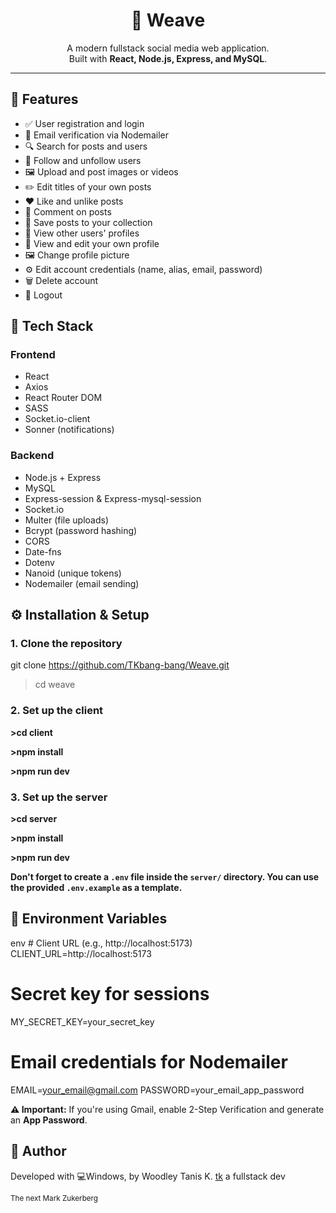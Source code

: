 <h1 align="center">🧵 Weave</h1>

<p align="center">
  A modern fullstack social media web application.
  <br />
  Built with <strong>React, Node.js, Express, and MySQL</strong>.
</p>

<hr />

<h2>🚀 Features</h2>
<ul>
  <li>✅ User registration and login</li>
  <li>📧 Email verification via Nodemailer</li>
  <li>🔍 Search for posts and users</li>
  <li>👥 Follow and unfollow users</li>
  <li>🖼 Upload and post images or videos</li>
  <li>✏️ Edit titles of your own posts</li>
  <li>❤️ Like and unlike posts</li>
  <li>💬 Comment on posts</li>
  <li>💾 Save posts to your collection</li>
  <li>👤 View other users' profiles</li>
  <li>🙋 View and edit your own profile</li>
  <li>🖼 Change profile picture</li>
  <li>⚙️ Edit account credentials (name, alias, email, password)</li>
  <li>🗑 Delete account</li>
  <li>🚪 Logout</li>
</ul>

<h2>🧩 Tech Stack</h2>

<h3>Frontend</h3>
<ul>
  <li>React</li>
  <li>Axios</li>
  <li>React Router DOM</li>
  <li>SASS</li>
  <li>Socket.io-client</li>
  <li>Sonner (notifications)</li>
</ul>

<h3>Backend</h3>
<ul>
  <li>Node.js + Express</li>
  <li>MySQL</li>
  <li>Express-session & Express-mysql-session</li>
  <li>Socket.io</li>
  <li>Multer (file uploads)</li>
  <li>Bcrypt (password hashing)</li>
  <li>CORS</li>
  <li>Date-fns</li>
  <li>Dotenv</li>
  <li>Nanoid (unique tokens)</li>
  <li>Nodemailer (email sending)</li>
</ul>

<h2>⚙️ Installation & Setup</h2>

<h3>1. Clone the repository</h3>

git clone https://github.com/TKbang-bang/Weave.git

> cd weave

<h3>2. Set up the client</h3>
<p><strong>>cd client</strong></p>
<p><strong>>npm install</strong></p>
<p><strong>>npm run dev</strong></p>

<h3>3. Set up the server</h3>
<p><strong>>cd server</strong></p>
<p><strong>>npm install</strong></p>
<p><strong>>npm run dev</strong></p>
<p><strong>Don't forget to create a <code>.env</code> file inside the <code>server/</code> directory. You can use the provided <code>.env.example</code> as a template.</strong></p> <h2>📄 Environment Variables</h2>
env
# Client URL (e.g., http://localhost:5173)
CLIENT_URL=http://localhost:5173

# Secret key for sessions

MY_SECRET_KEY=your_secret_key

# Email credentials for Nodemailer

EMAIL=your_email@gmail.com
PASSWORD=your_email_app_password

<p><strong>⚠️ Important:</strong> If you're using Gmail, enable 2-Step Verification and generate an <strong>App Password</strong>.

<h2>🧠 Author</h2> <p> Developed with 💻Windows, by Woodley Tanis K. <a href="https://github.com/TKbang-bang/" target="_blank">tk</a> a fullstack dev</p>
<small>The next Mark Zukerberg</small>
